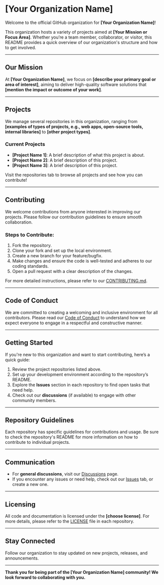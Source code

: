 # **[Your Organization Name]**

Welcome to the official GitHub organization for **[Your Organization Name]**!

This organization hosts a variety of projects aimed at **[Your Mission or Focus Area]**. Whether you’re a team member, collaborator, or visitor, this README provides a quick overview of our organization's structure and how to get involved.

---

## **Our Mission**
At **[Your Organization Name]**, we focus on **[describe your primary goal or area of interest]**, aiming to deliver high-quality software solutions that **[mention the impact or outcome of your work]**.

---

## **Projects**
We manage several repositories in this organization, ranging from **[examples of types of projects, e.g., web apps, open-source tools, internal libraries]** to **[other project types]**.

### **Current Projects**
- **[Project Name 1]**: A brief description of what this project is about.
- **[Project Name 2]**: A brief description of this project.
- **[Project Name 3]**: A brief description of this project.

Visit the repositories tab to browse all projects and see how you can contribute!

---

## **Contributing**
We welcome contributions from anyone interested in improving our projects. Please follow our contribution guidelines to ensure smooth collaboration.

### **Steps to Contribute:**
1. Fork the repository.
2. Clone your fork and set up the local environment.
3. Create a new branch for your feature/bugfix.
4. Make changes and ensure the code is well-tested and adheres to our coding standards.
5. Open a pull request with a clear description of the changes.

For more detailed instructions, please refer to our [CONTRIBUTING.md](./CONTRIBUTING.md).

---

## **Code of Conduct**
We are committed to creating a welcoming and inclusive environment for all contributors. Please read our [Code of Conduct](./CODE_OF_CONDUCT.md) to understand how we expect everyone to engage in a respectful and constructive manner.

---

## **Getting Started**
If you're new to this organization and want to start contributing, here’s a quick guide:
1. Review the project repositories listed above.
2. Set up your development environment according to the repository’s README.
3. Explore the **Issues** section in each repository to find open tasks that need help.
4. Check out our **discussions** (if available) to engage with other community members.

---

## **Repository Guidelines**
Each repository has specific guidelines for contributions and usage. Be sure to check the repository's README for more information on how to contribute to individual projects.

---

## **Communication**
- For **general discussions**, visit our [Discussions](https://github.com/organization-name/discussions) page.
- If you encounter any issues or need help, check out our [Issues](https://github.com/organization-name/issues) tab, or create a new one.

---

## **Licensing**
All code and documentation is licensed under the **[choose license]**. For more details, please refer to the [LICENSE](./LICENSE) file in each repository.

---

## **Stay Connected**
Follow our organization to stay updated on new projects, releases, and announcements.

---

**Thank you for being part of the [Your Organization Name] community! We look forward to collaborating with you.**
